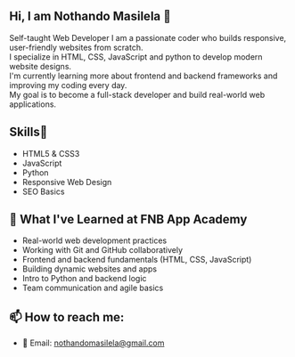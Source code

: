 ## Hi, I am Nothando Masilela 👋  

Self-taught Web Developer
I am a passionate coder who builds responsive, user-friendly websites from scratch.  
I specialize in HTML, CSS, JavaScript and python to develop modern website designs.  
I'm currently learning more about frontend and backend frameworks and improving my coding every day.  
My goal is to become a full-stack developer and build real-world web applications.

## Skills🦾
- HTML5 & CSS3
- JavaScript
- Python
- Responsive Web Design
- SEO Basics

## 💼 What I've Learned at FNB App Academy
- Real-world web development practices
- Working with Git and GitHub collaboratively
- Frontend and backend fundamentals (HTML, CSS, JavaScript)
- Building dynamic websites and apps
- Intro to Python and backend logic
- Team communication and agile basics

## 📫 How to reach me:
- 📧 Email: nothandomasilela@gmail.com
